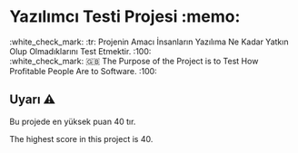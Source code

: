 <h1>Yazılımcı Testi Projesi :memo:</h1>

<dt>:white_check_mark: :tr: Projenin Amacı İnsanların Yazılıma Ne Kadar Yatkın Olup Olmadıklarını Test Etmektir. :100:</dt>
<dt>:white_check_mark: 🇬🇧 The Purpose of the Project is to Test How Profitable People Are to Software. :100:</dt>

<h2>Uyarı ⚠️</h2>
<p>Bu projede en yüksek puan 40 tır.</p>
<p>The highest score in this project is 40.</p>



